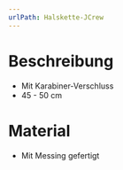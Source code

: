 ```yaml
---
urlPath: Halskette-JCrew
---
```

# Beschreibung
- Mit Karabiner-Verschluss
- 45 - 50 cm

# Material
- Mit Messing gefertigt
